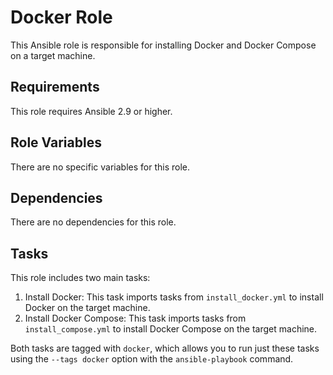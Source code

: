 # Docker Role

This Ansible role is responsible for installing Docker and Docker Compose on a target machine.

## Requirements

This role requires Ansible 2.9 or higher.

## Role Variables

There are no specific variables for this role.

## Dependencies

There are no dependencies for this role.

## Tasks

This role includes two main tasks:

1. Install Docker: This task imports tasks from `install_docker.yml` to install Docker on the target machine.
2. Install Docker Compose: This task imports tasks from `install_compose.yml` to install Docker Compose on the target machine.

Both tasks are tagged with `docker`, which allows you to run just these tasks using the `--tags docker` option with the `ansible-playbook` command.
